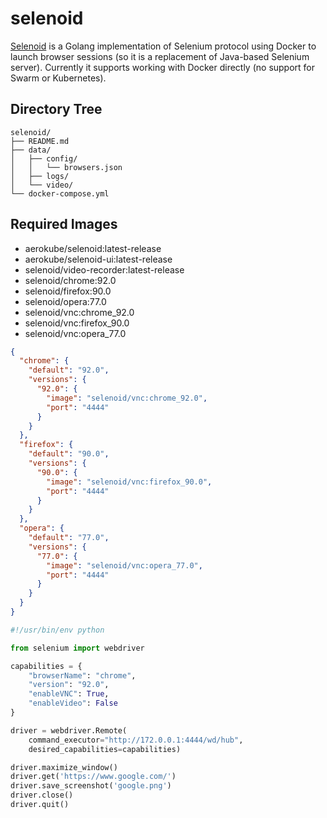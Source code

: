 selenoid
========

[Selenoid][1] is a Golang implementation of Selenium protocol using Docker to launch
browser sessions (so it is a replacement of Java-based Selenium server).
Currently it supports working with Docker directly (no support for Swarm or
Kubernetes).


Directory Tree
--------------

```
selenoid/
├── README.md
├── data/
│   ├── config/
│   │   └── browsers.json
│   ├── logs/
│   └── video/
└── docker-compose.yml
```

Required Images
---------------

- aerokube/selenoid:latest-release
- aerokube/selenoid-ui:latest-release
- selenoid/video-recorder:latest-release
- selenoid/chrome:92.0
- selenoid/firefox:90.0
- selenoid/opera:77.0
- selenoid/vnc:chrome_92.0
- selenoid/vnc:firefox_90.0
- selenoid/vnc:opera_77.0

```json
{
  "chrome": {
    "default": "92.0",
    "versions": {
      "92.0": {
        "image": "selenoid/vnc:chrome_92.0",
        "port": "4444"
      }
    }
  },
  "firefox": {
    "default": "90.0",
    "versions": {
      "90.0": {
        "image": "selenoid/vnc:firefox_90.0",
        "port": "4444"
      }
    }
  },
  "opera": {
    "default": "77.0",
    "versions": {
      "77.0": {
        "image": "selenoid/vnc:opera_77.0",
        "port": "4444"
      }
    }
  }
}
```

```python
#!/usr/bin/env python

from selenium import webdriver

capabilities = {
    "browserName": "chrome",
    "version": "92.0",
    "enableVNC": True,
    "enableVideo": False
}

driver = webdriver.Remote(
    command_executor="http://172.0.0.1:4444/wd/hub",
    desired_capabilities=capabilities)

driver.maximize_window()
driver.get('https://www.google.com/')
driver.save_screenshot('google.png')
driver.close()
driver.quit()
```

[1]: https://aerokube.com/selenoid/latest/
